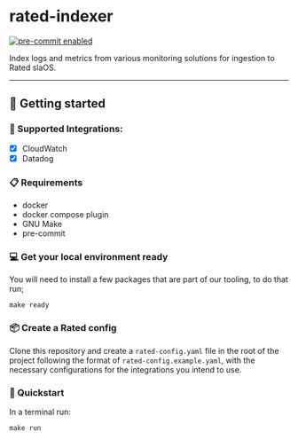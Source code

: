 # rated-indexer
[![pre-commit enabled](https://img.shields.io/badge/pre--commit-enabled-brightgreen.svg)](https://github.com/pre-commit/pre-commit)

Index logs and metrics from various monitoring solutions for ingestion to Rated slaOS.

----------------

## 👋 Getting started
### 🔧 Supported Integrations:
- [x] CloudWatch
- [x] Datadog

### 📋️️ Requirements
* docker
* docker compose plugin
* GNU Make
* pre-commit

### 💻️ Get your local environment ready
You will need to install a few packages that are part of our tooling, to do that run;
```commandline
make ready
```

### 📦️ Create a Rated config
Clone this repository and create a `rated-config.yaml` file in the root of the project following the format
of `rated-config.example.yaml`, with the necessary configurations for the integrations you intend to use.

### 🚀 Quickstart
In a terminal run:
```commandline
make run
```
